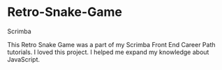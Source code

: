 # Retro-Snake-Game
Scrimba 

This Retro Snake Game was a part of my Scrimba Front End Career Path tutorials. 
I loved this project. I helped me expand my knowledge about JavaScript. 

